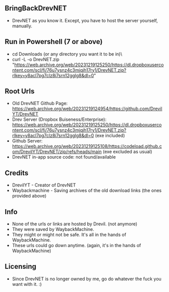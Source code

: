 ## BringBackDrevNET
- DrevNET as you know it. Except, you have to host the server yourself, manually.

## Run in Powershell (7 or above)
- cd Downloads (or any directory you want it to be in)\
- curl -L -o DrevNET.zip "https://web.archive.org/web/20231219125250/https://dl.dropboxusercontent.com/scl/fi/76u7ysnz4c3mjqjh17ry1/DrevNET.zip?rlkey=y8acl7pg7clz8i7srn12gglg8&dl=0"

## Root Urls
- Old DrevNET Github Page: https://web.archive.org/web/20231219124954/https://github.com/DrevilYT/DrevNET
- Drev Server (Dropbox Buiseness/Enterprise): https://web.archive.org/web/20231219125250/https://dl.dropboxusercontent.com/scl/fi/76u7ysnz4c3mjqjh17ry1/DrevNET.zip?rlkey=y8acl7pg7clz8i7srn12gglg8&dl=0 (exe included)
- Github Server: https://web.archive.org/web/20231219125108/https://codeload.github.com/DrevilYT/DrevNET/zip/refs/heads/main (exe excluded as usual)
- DrevNET in-app source code: not found/available

## Credits
- DrevilYT - Creator of DrevNET
- Waybackmachine - Saving archives of the old download links (the ones provided above)

## Info
- None of the urls or links are hosted by Drevil. (not anymore)
- They were saved by WaybackMachine.
- They might or might not be safe. It's all in the hands of WaybackMachine.
- These urls could go down anytime. (again, it's in the hands of WaybackMachine)

## Licensing
- Since DrevNET is no longer owned by me, go do whatever the fuck you want with it. :)
